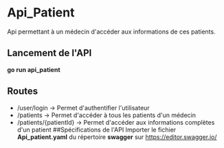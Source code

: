 # Api_Patient
Api permettant à un médecin d'accéder aux informations de ces patients.
## Lancement de l'API
**go run api_patient**
## Routes
* /user/login -> Permet d'authentifier l'utilisateur
* /patients -> Permet d'accéder à tous les patients d'un médecin
* /patients/{patientId} -> Permet d'accéder aux informations complètes d'un patient
##Spécifications de l'API
Importer le fichier **Api_patient.yaml** du répertoire **swagger** sur https://editor.swagger.io/
